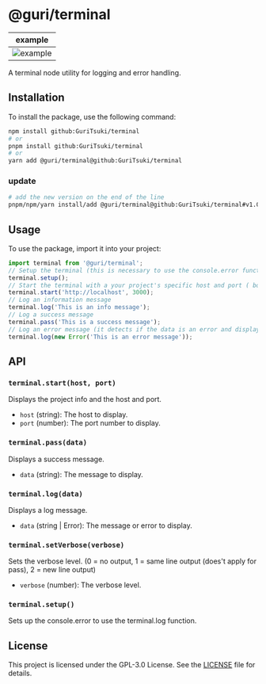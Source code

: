 # @guri/terminal

| example |
| ------- |
| ![example](https://i.ibb.co/sm49x0x/Captura-de-tela-de-2024-09-23-05-59-20.png) |

A terminal node utility for logging and error handling.

## Installation

To install the package, use the following command:

```bash
npm install github:GuriTsuki/terminal
# or
pnpm install github:GuriTsuki/terminal
# or
yarn add @guri/terminal@github:GuriTsuki/terminal
```

### update

```bash
# add the new version on the end of the line
pnpm/npm/yarn install/add @guri/terminal@github:GuriTsuki/terminal#v1.0.0
```

## Usage

To use the package, import it into your project:

```javascript
import terminal from '@guri/terminal';
// Setup the terminal (this is necessary to use the console.error function)
terminal.setup();
// Start the terminal with a your project's specific host and port ( both are optional) its only used for the project info
terminal.start('http://localhost', 3000);
// Log an information message
terminal.log('This is an info message');
// Log a success message
terminal.pass('This is a success message');
// Log an error message (it detects if the data is an error and display it with the terminal.error function)
terminal.log(new Error('This is an error message'));
```

## API

### `terminal.start(host, port)`

Displays the project info and the host and port.

- `host` (string): The host to display.
- `port` (number): The port number to display.

### `terminal.pass(data)`

Displays a success message.

- `data` (string): The message to display.

### `terminal.log(data)`

Displays a log message.

- `data` (string | Error): The message or error to display.

### `terminal.setVerbose(verbose)`

Sets the verbose level. (0 = no output, 1 = same line output (does't apply for pass), 2 = new line output)

- `verbose` (number): The verbose level.

### `terminal.setup()`

Sets up the console.error to use the terminal.log function.

## License

This project is licensed under the GPL-3.0 License. See the [LICENSE](./LICENSE) file for details.

